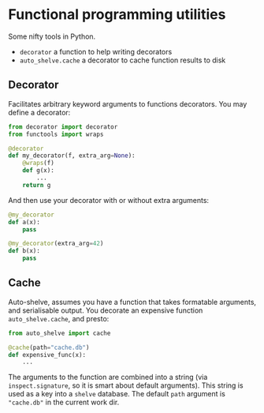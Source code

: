 # Functional programming utilities
Some nifty tools in Python.

- `decorator` a function to help writing decorators
- `auto_shelve.cache` a decorator to cache function results to disk

## Decorator
Facilitates arbitrary keyword arguments to functions decorators. You may define a decorator:

```python
from decorator import decorator
from functools import wraps

@decorator
def my_decorator(f, extra_arg=None):
    @wraps(f)
    def g(x):
        ...
    return g
```

And then use your decorator with or without extra arguments:

```python
@my_decorator
def a(x):
    pass

@my_decorator(extra_arg=42)
def b(x):
    pass
```

## Cache
Auto-shelve, assumes you have a function that takes formatable arguments, and serialisable output. You decorate an expensive function `auto_shelve.cache`, and presto:

```python
from auto_shelve import cache

@cache(path="cache.db")
def expensive_func(x):
    ...
```

The arguments to the function are combined into a string (via `inspect.signature`, so it is smart about default arguments). This string is used as a key into a `shelve` database. The default `path` argument is `"cache.db"` in the current work dir.
